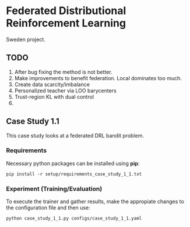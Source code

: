 # Federated Distributional Reinforcement Learning

Sweden project.

## TODO
1. After bug fixing the method is not better.
2. Make improvements to benefit federation. Local dominates too much.
3. Create data scarcity/imbalance
4. Personalized teacher via LOO barycenters
5. Trust-region KL with dual control
6. 

## Case Study 1.1
This case study looks at a federated DRL bandit problem.

### Requirements
Necessary python packages can be installed using **pip**:
```
pip install -r setup/requirements_case_study_1_1.txt
```

### Experiment (Training/Evaluation)
To execute the trainer and gather results, make the appropiate changes to the configuration file and then use:
```
python case_study_1_1.py configs/case_study_1_1.yaml
```
